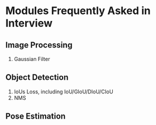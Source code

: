 # Modules Frequently Asked in Interview

## Image Processing
1. Gaussian Filter

## Object Detection
1. IoUs Loss, including IoU/GIoU/DIoU/CIoU
2. NMS

## Pose Estimation

